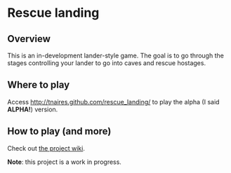 Rescue landing
==============

Overview
--------

This is an in-development lander-style game. The goal is to go through the stages controlling your lander to go into caves and rescue hostages.

Where to play
-------------

Access http://tnaires.github.com/rescue_landing/ to play the alpha (I said **ALPHA!**) version.

How to play (and more)
----------------------

Check out [the project wiki](https://github.com/tnaires/rescue_landing/wiki).

**Note**: this project is a work in progress.
